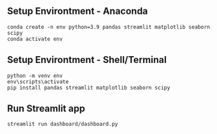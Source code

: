 ## Setup Environtment - Anaconda
```
conda create -n env python=3.9 pandas streamlit matplotlib seaborn scipy
conda activate env
```
## Setup Environtment - Shell/Terminal
```
python -m venv env
env\scripts\activate
pip install pandas streamlit matplotlib seaborn scipy
```

## Run Streamlit app
```
streamlit run dashboard/dashboard.py
```

 
